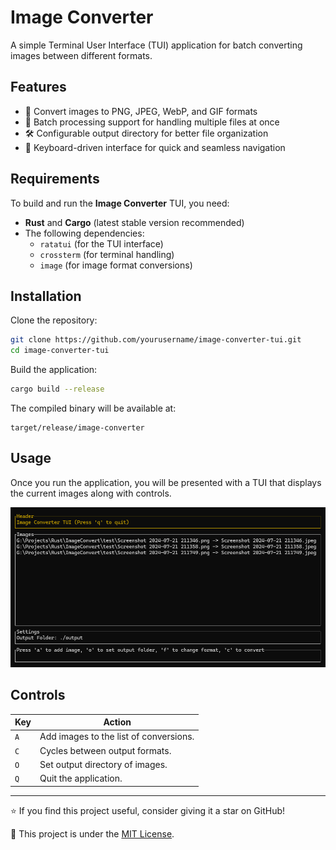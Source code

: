 # Image Converter

A simple Terminal User Interface (TUI) application for batch converting images between different formats.

## Features

- 🚀 Convert images to PNG, JPEG, WebP, and GIF formats
- 📂 Batch processing support for handling multiple files at once
- 🛠️ Configurable output directory for better file organization
- 🎹 Keyboard-driven interface for quick and seamless navigation

## Requirements

To build and run the **Image Converter** TUI, you need:
- **Rust** and **Cargo** (latest stable version recommended)
- The following dependencies:
  - `ratatui` (for the TUI interface)
  - `crossterm` (for terminal handling)
  - `image` (for image format conversions)

## Installation

Clone the repository:

```bash
git clone https://github.com/yourusername/image-converter-tui.git
cd image-converter-tui
```

Build the application:

```bash
cargo build --release
```

The compiled binary will be available at:
```
target/release/image-converter
```

## Usage

Once you run the application, you will be presented with a TUI that displays the current images along with controls.

![Preview.png](Preview.png)

## Controls

| Key | Action                                 |
|-----|----------------------------------------|
| `A` | Add images to the list of conversions. |
| `C` | Cycles between output formats.         |
| `O` | Set output directory of images.        |
| `Q` | Quit the application.                  |

---

⭐ If you find this project useful, consider giving it a star on GitHub!

📜 This project is under the [MIT License](LICENSE).
